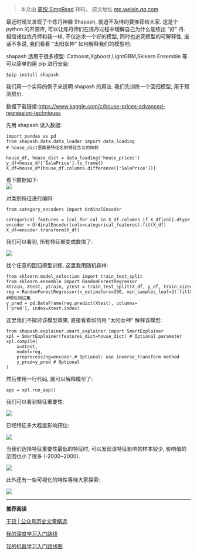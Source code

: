 > 本文由 [简悦 SimpRead](http://ksria.com/simpread/) 转码， 原文地址 [mp.weixin.qq.com](https://mp.weixin.qq.com/s?__biz=MzIwOTc2MTUyMg==&mid=2247523033&idx=3&sn=d7352808d924de17f4867d555ac50702&chksm=976c3f44a01bb6525c2c68b6c367d282cbf56f64fd5e6325f4d3d2e04d01f1b0ac98d095e0c9&mpshare=1&scene=1&srcid=0727UH0gJb4LXz0wuNtgpzg2&sharer_sharetime=1627374580093&sharer_shareid=7fece245937ac96f04f0fb8e1311fff1#rd)

最近时晴又发现了个炼丹神器 Shapash, 就迫不及待的要推荐给大家. 这是个 python 的开源库, 可以让炼丹师们在炼丹过程中理解自己为什么能练出 "好" 丹. 相信诸位炼丹师和我一样, 不仅追求一个好的模型, 同时也追究模型的可解释性, 废话不多说, 我们看看 "太阳女神" 如何解释我们的模型吧.

shapash 适用于很多模型: Catboost,Xgboost,LightGBM,Sklearn Ensemble 等. 可以简单的用 pip 进行安装:

```
$pip install shapash
```

我们用一个实际的例子来说明 shapash 的用法. 我们先训练一个回归模型, 用于预测房价.

数据下载链接:https://www.kaggle.com/c/house-prices-advanced-regression-techniques

先用 shapash 读入数据:

```
import pandas as pd
from shapash.data.data_loader import data_loading
# house_dict里面是特征名到特征含义的映射

house_df, house_dict = data_loading('house_prices')
y_df=house_df['SalePrice'].to_frame()
X_df=house_df[house_df.columns.difference(['SalePrice'])]
```

看下数据如下:  
![](https://mmbiz.qpic.cn/sz_mmbiz_jpg/gYUsOT36vfrYJvGC695H19qNAKDTVhGfSr1eycqAyJwvrxhH8gT9yJHeeibbssDdIcF4lxXpdPA0zhZ1dotZuzQ/640?wx_fmt=jpeg)

对类别特征进行编码:

```
from category_encoders import OrdinalEncoder

categorical_features = [col for col in X_df.columns if X_df[col].dtype == 'object']
encoder = OrdinalEncoder(cols=categorical_features).fit(X_df)
X_df=encoder.transform(X_df)
```

我们可以看到, 所有特征都变成数值了:

![](https://mmbiz.qpic.cn/sz_mmbiz_jpg/gYUsOT36vfrYJvGC695H19qNAKDTVhGfiaZxYriaZLZ9VrgIQIK4kP2TA26alZM9y51iaClcc0QkgzEBIOE0sIE5g/640?wx_fmt=jpeg)

找个任意的回归模型训练, 这里我用随机森林:

```
from sklearn.model_selection import train_test_split
from sklearn.ensemble import RandomForestRegressor
Xtrain, Xtest, ytrain, ytest = train_test_split(X_df, y_df, train_size=0.75)
reg = RandomForestRegressor(n_estimators=200, min_samples_leaf=2).fit(Xtrain,ytrain)
#预估测试集
y_pred = pd.DataFrame(reg.predict(Xtest), columns=['pred'], index=Xtest.index)
```

这里我们不探讨该模型效果, 直接看看如何用 "太阳女神" 解释该模型:

```
from shapash.explainer.smart_explainer import SmartExplainer
xpl = SmartExplainer(features_dict=house_dict) # Optional parameter 
xpl.compile(
    x=Xtest,
    model=reg,
    preprocessing=encoder,# Optional: use inverse_transform method
    y_pred=y_pred # Optional
)
```

然后使用一行代码, 就可以解释模型了:

```
app = xpl.run_app()
```

我们可以看到特征重要性:

![](https://mmbiz.qpic.cn/sz_mmbiz_jpg/gYUsOT36vfrYJvGC695H19qNAKDTVhGfia4YIpkP0u7HpdYbiaOSJF76lWPc4BGX6ATINWLdxvXsdE1j3N3hvDPQ/640?wx_fmt=jpeg)

已经特征多大程度影响预估:

![](https://mmbiz.qpic.cn/sz_mmbiz_jpg/gYUsOT36vfrYJvGC695H19qNAKDTVhGfVc9T0E3By7RrE6FAHhIE74y2J7vrkQgia9VSDyusiafk8fHiasBuXGdCQ/640?wx_fmt=jpeg)

当我们选择特征重要性最低的特征时, 可以发现该特征影响的样本较少, 影响值的范围也小了很多 (-2000~2000).

![](https://mmbiz.qpic.cn/sz_mmbiz_jpg/gYUsOT36vfrYJvGC695H19qNAKDTVhGfHKibvmATdyukmvgy7Aw8iazKe6ahHdD2M1NiaZUVkYKkD9MlU8quLeTsw/640?wx_fmt=jpeg)

此外还有一些可视化的特性等待大家探索:

![](https://mmbiz.qpic.cn/sz_mmbiz_jpg/gYUsOT36vfrYJvGC695H19qNAKDTVhGfN8LZAcWg60Lap3ibSeC2hEeBhOOclOLpnn1sSsaGzic0Afs43dGplQYQ/640?wx_fmt=jpeg)

* * *

**推荐阅读**

[干货 | 公众号历史文章精选](https://mp.weixin.qq.com/s?__biz=MzIwOTc2MTUyMg==&mid=2247489073&idx=2&sn=01856c4f799c8bb2c72dc3e04ed6fa03&chksm=976fb3aca0183aba785ab0ef547c646a33a55c3e4c1c3689a246f902b47264b4dbff3a68bcc8&token=98277343&lang=zh_CN&scene=21#wechat_redirect)

[我的深度学习入门路线](https://mp.weixin.qq.com/s?__biz=MzIwOTc2MTUyMg==&mid=2247485239&idx=1&sn=c3e1eef018f1a90f221cca1b74fc361d&chksm=976fa2aaa0182bbc383a48a33623631e289483c4a0df56cddac52d22127babb66bdec65a6522&token=919391882&lang=zh_CN&scene=21#wechat_redirect)

[我的机器学习入门路线图](https://mp.weixin.qq.com/s?__biz=MzIwOTc2MTUyMg==&mid=2247484874&idx=1&sn=e4a54e67d7da788c5b75acfa96763e1c&chksm=976fa057a0182941e8dda24a469338100d81de848a6aad467f77c6950202ab02562739aa1c8c&scene=21&token=98277343&lang=zh_CN#wechat_redirect)